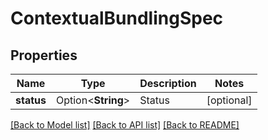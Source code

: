 # ContextualBundlingSpec

## Properties

Name | Type | Description | Notes
------------ | ------------- | ------------- | -------------
**status** | Option<**String**> | Status | [optional]

[[Back to Model list]](../README.md#documentation-for-models) [[Back to API list]](../README.md#documentation-for-api-endpoints) [[Back to README]](../README.md)


